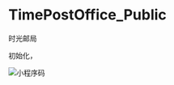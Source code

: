 # TimePostOffice_Public
时光邮局

初始化，

![小程序码](http://bikabi.cn/upload/2020/1/gh_348b58ce0ec7_258-ddfc43a859b14d57a964d27c9fb85e32.jpg)

